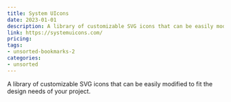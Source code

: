 ```yaml
---
title: System UIcons
date: 2023-01-01
description: A library of customizable SVG icons that can be easily modified to fit the design needs of your project.
link: https://systemuicons.com/
pricing: 
tags: 
- unsorted-bookmarks-2 
categories: 
- unsorted 
---
```


A library of customizable SVG icons that can be easily modified to fit the design needs of your project.